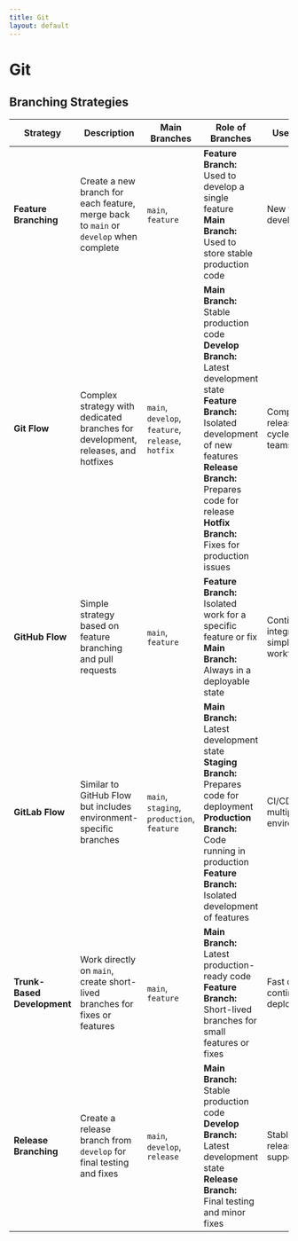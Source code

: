 ```yaml
---
title: Git
layout: default
---
```



# Git

## Branching Strategies

| **Strategy** | **Description** | **Main Branches** | **Role of Branches** | **Use Cases** | **Pros** | **Cons** |
|-------------|-----------------|------------------|----------------------|---------------|----------|----------|
| **Feature Branching** | Create a new branch for each feature, merge back to `main` or `develop` when complete | `main`, `feature` | **Feature Branch:** Used to develop a single feature<br>**Main Branch:** Used to store stable production code | New feature development | Isolated development, easy to revert, clear focus | Can lead to long-lived branches, merge conflicts |
| **Git Flow** | Complex strategy with dedicated branches for development, releases, and hotfixes | `main`, `develop`, `feature`, `release`, `hotfix` | **Main Branch:** Stable production code<br>**Develop Branch:** Latest development state<br>**Feature Branch:** Isolated development of new features<br>**Release Branch:** Prepares code for release<br>**Hotfix Branch:** Fixes for production issues | Complex release cycles, large teams | Clear process, structured release management, easy rollback | Overhead for small projects, more complex |
| **GitHub Flow** | Simple strategy based on feature branching and pull requests | `main`, `feature` | **Feature Branch:** Isolated work for a specific feature or fix<br>**Main Branch:** Always in a deployable state | Continuous integration, simple workflow | Fast, simple, encourages small changes | No dedicated release management |
| **GitLab Flow** | Similar to GitHub Flow but includes environment-specific branches | `main`, `staging`, `production`, `feature` | **Main Branch:** Latest development state<br>**Staging Branch:** Prepares code for deployment<br>**Production Branch:** Code running in production<br>**Feature Branch:** Isolated development of features | CI/CD with multiple environments | Clear deployment stages, good for CI/CD | More complex than GitHub Flow |
| **Trunk-Based Development** | Work directly on `main`, create short-lived branches for fixes or features | `main`, `feature` | **Main Branch:** Latest production-ready code<br>**Feature Branch:** Short-lived branches for small features or fixes | Fast delivery, continuous deployment | Fast feedback, simple branching model | Risk of conflicts, requires strict discipline |
| **Release Branching** | Create a release branch from `develop` for final testing and fixes | `main`, `develop`, `release` | **Main Branch:** Stable production code<br>**Develop Branch:** Latest development state<br>**Release Branch:** Final testing and minor fixes | Stable releases, LTS support | Isolate release preparation, easy hotfixing | Increases branch management complexity |
